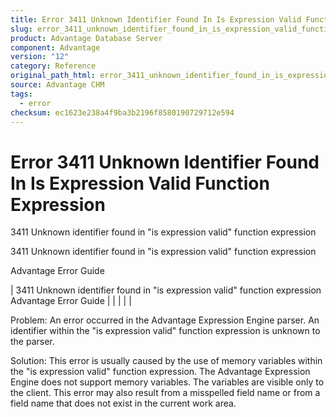 ```yaml
---
title: Error 3411 Unknown Identifier Found In Is Expression Valid Function Expression
slug: error_3411_unknown_identifier_found_in_is_expression_valid_function_expression
product: Advantage Database Server
component: Advantage
version: "12"
category: Reference
original_path_html: error_3411_unknown_identifier_found_in_is_expression_valid_function_expression.htm
source: Advantage CHM
tags:
  - error
checksum: ec1623e238a4f9ba3b2196f8580190729712e594
---
```


# Error 3411 Unknown Identifier Found In Is Expression Valid Function Expression

3411 Unknown identifier found in "is expression valid" function expression

3411 Unknown identifier found in "is expression valid" function expression

Advantage Error Guide

| 3411 Unknown identifier found in "is expression valid" function expression  Advantage Error Guide |  |  |  |  |

Problem: An error occurred in the Advantage Expression Engine parser. An identifier within the "is expression valid" function expression is unknown to the parser.

Solution: This error is usually caused by the use of memory variables within the "is expression valid" function expression. The Advantage Expression Engine does not support memory variables. The variables are visible only to the client. This error may also result from a misspelled field name or from a field name that does not exist in the current work area.
